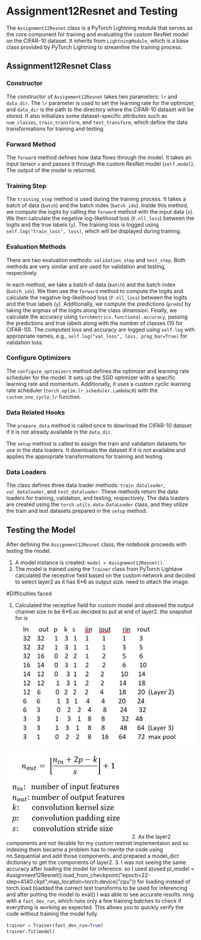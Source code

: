 # Assignment12Resnet and Testing

The `Assignment12Resnet` class is a PyTorch Lightning module that serves as the core component for training and evaluating the custom ResNet model on the CIFAR-10 dataset. It inherits from `LightningModule`, which is a base class provided by PyTorch Lightning to streamline the training process.

## Assignment12Resnet Class

### Constructor

The constructor of `Assignment12Resnet` takes two parameters: `lr` and `data_dir`. The `lr` parameter is used to set the learning rate for the optimizer, and `data_dir` is the path to the directory where the CIFAR-10 dataset will be stored. It also initializes some dataset-specific attributes such as `num_classes`, `train_transform`, and `test_transform`, which define the data transformations for training and testing.

### Forward Method

The `forward` method defines how data flows through the model. It takes an input tensor `x` and passes it through the custom ResNet model (`self.model`). The output of the model is returned.

### Training Step

The `training_step` method is used during the training process. It takes a batch of data (`batch`) and the batch index (`batch_idx`). Inside this method, we compute the logits by calling the `forward` method with the input data (`x`). We then calculate the negative log-likelihood loss (`F.nll_loss`) between the logits and the true labels (`y`). The training loss is logged using `self.log("train_loss", loss)`, which will be displayed during training.

### Evaluation Methods

There are two evaluation methods: `validation_step` and `test_step`. Both methods are very similar and are used for validation and testing, respectively.

In each method, we take a batch of data (`batch`) and the batch index (`batch_idx`). We then use the `forward` method to compute the logits and calculate the negative log-likelihood loss (`F.nll_loss`) between the logits and the true labels (`y`). Additionally, we compute the predictions (`preds`) by taking the argmax of the logits along the class dimension. Finally, we calculate the accuracy using `torchmetrics.functional.accuracy`, passing the predictions and true labels along with the number of classes (10 for CIFAR-10). The computed loss and accuracy are logged using `self.log` with appropriate names, e.g., `self.log("val_loss", loss, prog_bar=True)` for validation loss.

### Configure Optimizers

The `configure_optimizers` method defines the optimizer and learning rate scheduler for the model. It sets up the SGD optimizer with a specific learning rate and momentum. Additionally, it uses a custom cyclic learning rate scheduler (`torch.optim.lr_scheduler.LambdaLR`) with the `custom_one_cycle_lr` function.

### Data Related Hooks

The `prepare_data` method is called once to download the CIFAR-10 dataset if it is not already available in the `data_dir`.

The `setup` method is called to assign the train and validation datasets for use in the data loaders. It downloads the dataset if it is not available and applies the appropriate transformations for training and testing.

### Data Loaders

The class defines three data loader methods: `train_dataloader`, `val_dataloader`, and `test_dataloader`. These methods return the data loaders for training, validation, and testing, respectively. The data loaders are created using the `torch.utils.data.DataLoader` class, and they utilize the train and test datasets prepared in the `setup` method.

## Testing the Model

After defining the `Assignment12Resnet` class, the notebook proceeds with testing the model.

1. A model instance is created: `model = Assignment12Resnet()`.
2. The model is trained using the `Trainer` class from PyTorch Lightave calculated the receptive field based on the custom network and decided to select layer2 as it has 6*6 as output size.
need to attach the image.

#Difficulties faced
1. Calculated the receptive field for custom model and obseved the output channel size to be 6*6.so decided to put at end of layer2. the snapshot for is 
![](image/rf_calculations.jpeg)

![](image/rf_channel_formula.jpeg)
2. As the layer2 components are not iterable for my custom restnet implementaion and so indexing them became a problem has to rewrite the code using nn.Sequential
and add those components. and prepared a model_dict dictionary to get the components of layer2.
3. I was not seeing the same accuracy after loading the model for inference. so I used 
    a)used pl_model = Assignment12Resnet().load_from_checkpoint("epoch=22-step=4140.ckpt",map_location=torch.device("cpu")) for loading
      instead of torch.load
    b)added the correct test transforms to be used for inferencing and after putting the model to eval() I was able to see accurate results. ning with a `fast_dev_run`, which runs only a few training batches to check if everything is working as expected. This allows you to quickly verify the code without training the model fully.

   ```python
   trainer = Trainer(fast_dev_run=True)
   trainer.fit(model)


